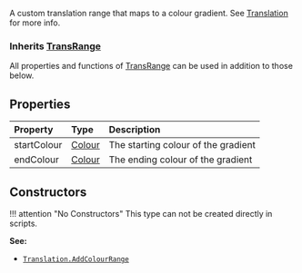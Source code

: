A custom translation range that maps to a colour gradient. See [Translation](https://zdoom.org/wiki/Translation) for more info.

### Inherits <type>[TransRange](TransRange.md)</type>  
All properties and functions of <type>[TransRange](TransRange.md)</type> can be used in addition to those below.

## Properties

| Property | Type | Description |
|:---------|:-----|:------------|
<prop class="rw">startColour</prop> | <type>[Colour](../Colour.md)</type> | The starting colour of the gradient
<prop class="rw">endColour</prop> | <type>[Colour](../Colour.md)</type> | The ending colour of the gradient

## Constructors

!!! attention "No Constructors"
    This type can not be created directly in scripts.

**See:**

* <code>[Translation.AddColourRange](Translation.md#addcolourrange)</code>
